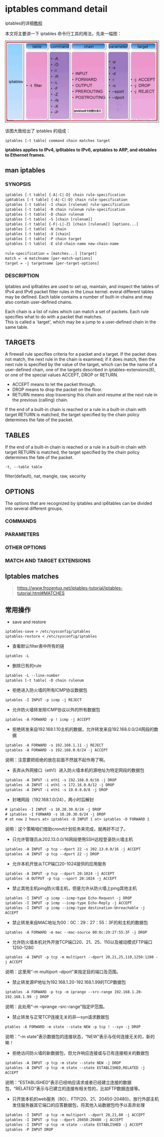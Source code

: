# iptables command detail

iptables的详细[教程](https://www.frozentux.net/iptables-tutorial/iptables-tutorial.html)

本文将主要讲一下 iptables 命令行工具的用法，先来一幅图：  

![cmd](https://github.com/fffffreedom/Pictures/blob/master/iptables/iptables-cmd1.jpg)

该图大致给出了 iptables 的组成：  
```
iptables [-t table] command chain matches target
```

**iptables applies to IPv4, ip6tables to IPv6, arptables to ARP, and ebtables to Ethernet frames.**  

## man iptables

### SYNOPSIS

```
iptables [-t table] {-A|-C|-D} chain rule-specification
ip6tables [-t table] {-A|-C|-D} chain rule-specification
iptables [-t table] -I chain [rulenum] rule-specification
iptables [-t table] -R chain rulenum rule-specification
iptables [-t table] -D chain rulenum
iptables [-t table] -S [chain [rulenum]]
iptables [-t table] {-F|-L|-Z} [chain [rulenum]] [options...]
iptables [-t table] -N chain
iptables [-t table] -X [chain]
iptables [-t table] -P chain target
iptables [-t table] -E old-chain-name new-chain-name

rule-specification = [matches...] [target]
match = -m matchname [per-match-options]
target = -j targetname [per-target-options]
```

### DESCRIPTION

Iptables  and ip6tables are used to set up, maintain, and inspect the tables of IPv4 and IPv6 packet filter rules in the Linux kernel.
everal different tables may be defined.  Each table contains a number of built-in chains and may also contain user-defined chains.

Each chain is a list of rules which can match a set of packets.  Each rule specifies what to do with a packet that matches.  
This is called a `target', which may be a jump to a user-defined chain in the same table.  

## TARGETS

A  firewall rule  specifies criteria for a packet and a target.  If the packet does not match, the next rule in the chain is examined; 
if it does match, then the next rule is specified by the value of the target, which can be the name of a user-defined chain, 
one of the targets described in iptables-extensions(8), or one of the special values ACCEPT, DROP or RETURN.  

- ACCEPT means to let the packet through.  
- DROP means to drop the packet on the floor.  
- RETURN means stop traversing this chain and resume at the next rule in the previous  (calling)  chain.  

If the end of a built-in chain is reached or a rule in a built-in chain with target RETURN is matched, 
the target specified by the chain policy determines the fate of the packet.  

## TABLES

If the end of a built-in chain is reached or a rule in a built-in chain with target RETURN is matched, 
the target specified by the chain policy determines the fate of the packet.  

```
-t, --table table
```

filter(default), nat, mangle, raw, security

## OPTIONS

The options that are recognized by iptables and ip6tables can be divided into several different groups.  

### COMMANDS
### PARAMETERS
### OTHER OPTIONS
### MATCH AND TARGET EXTENSIONS

## Iptables matches

> https://www.frozentux.net/iptables-tutorial/iptables-tutorial.html#MATCHES  

## 常用操作

- save and restore
```
iptables-save > /etc/sysconfig/iptables
iptables-restore < /etc/sysconfig/iptables
```

- 查看默认filter表中所有的链  
```
iptables -L
```

- 删除已有的rule  
```
iptables -L --line-number
iptables [-t table] -D chain rulenum
```

- 拒绝进入防火墙的所有ICMP协议数据包  
```
iptables -I INPUT -p icmp -j REJECT
```

- 允许防火墙转发除ICMP协议以外的所有数据包  
```
iptables -A FORWARD -p ! icmp -j ACCEPT
```

- 拒绝转发来自192.168.1.10主机的数据，允许转发来自192.168.0.0/24网段的数据  
```
iptables -A FORWARD -s 192.168.1.11 -j REJECT 
iptables -A FORWARD -s 192.168.0.0/24 -j ACCEPT
```
说明：注意要把拒绝的放在前面不然就不起作用了啊。  

- 丢弃从外网接口（eth1）进入防火墙本机的源地址为特定网段的数据包  
```
iptables -A INPUT -i eth1 -s 192.168.0.0/16 -j DROP 
iptables -A INPUT -i eth1 -s 172.16.0.0/12 -j DROP 
iptables -A INPUT -i eth1 -s 10.0.0.0/8 -j DROP
```

- 封堵网段（192.168.1.0/24），两小时后解封  
```
# iptables -I INPUT -s 10.20.30.0/24 -j DROP 
# iptables -I FORWARD -s 10.20.30.0/24 -j DROP 
# at now 2 hours at> iptables -D INPUT 1 at> iptables -D FORWARD 1
```
说明：这个策略咱们借助crond计划任务来完成，就再好不过了。  

- 只允许管理员从202.13.0.0/16网段使用SSH远程登录防火墙主机  
```
iptables -A INPUT -p tcp --dport 22 -s 202.13.0.0/16 -j ACCEPT 
iptables -A INPUT -p tcp --dport 22 -j DROP
```

- 允许本机开放从TCP端口20-1024提供的应用服务  
```
iptables -A INPUT -p tcp --dport 20:1024 -j ACCEPT 
iptables -A OUTPUT -p tcp --sport 20:1024 -j ACCEPT
```

- 禁止其他主机ping防火墙主机，但是允许从防火墙上ping其他主机  
```
iptables -I INPUT -p icmp --icmp-type Echo-Request -j DROP 
iptables -I INPUT -p icmp --icmp-type Echo-Reply -j ACCEPT 
iptables -I INPUT -p icmp --icmp-type destination-Unreachable -j ACCEPT
```

- 禁止转发来自MAC地址为00：0C：29：27：55：3F的和主机的数据包  
```
iptables -A FORWARD -m mac --mac-source 00:0c:29:27:55:3F -j DROP
```

- 允许防火墙本机对外开放TCP端口20、21、25、110以及被动模式FTP端口1250-1280
```
iptables -A INPUT -p tcp -m multiport --dport 20,21,25,110,1250:1280 -j ACCEPT
```
说明：这里用“-m multiport –dport”来指定目的端口及范围。  

- 禁止转发源IP地址为192.168.1.20-192.168.1.99的TCP数据包
```
iptables -A FORWARD -p tcp -m iprange --src-range 192.168.1.20-192.168.1.99 -j DROP
```
说明：此处用“-m –iprange –src-range”指定IP范围。

- 禁止转发与正常TCP连接无关的非—syn请求数据包
```
ptables -A FORWARD -m state --state NEW -p tcp ! --syn -j DROP
```
说明：“-m state”表示数据包的连接状态，“NEW”表示与任何连接无关的，新的嘛！

- 拒绝访问防火墙的新数据包，但允许响应连接或与已有连接相关的数据包
```
iptables -A INPUT -p tcp -m state --state NEW -j DROP 
iptables -A INPUT -p tcp -m state --state ESTABLISHED,RELATED -j ACCEPT
```
说明：“ESTABLISHED”表示已经响应请求或者已经建立连接的数据包，“RELATED”表示与已建立的连接有相关性的，比如FTP数据连接等。  

- 只开放本机的web服务（80）、FTP(20、21、20450-20480)，放行外部主机发住服务器其它端口的应答数据包，将其他入站数据包均予以丢弃处理
```
iptables -I INPUT -p tcp -m multiport --dport 20,21,80 -j ACCEPT 
iptables -I INPUT -p tcp --dport 20450:20480 -j ACCEPT 
iptables -I INPUT -p tcp -m state --state ESTABLISHED -j ACCEPT 
iptables -P INPUT DROP
```
